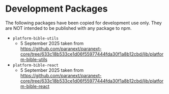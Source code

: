 # Development Packages

The following packages have been copied for development use only. They are NOT intended to be
published with any package to npm.

- `platform-bible-utils`
  - 5 September 2025 taken from https://github.com/paranext/paranext-core/tree/633c18b533ce1d06f55977444fda30f1a8b12cbd/lib/platform-bible-utils
- `platform-bible-react`
  - 5 September 2025 taken from https://github.com/paranext/paranext-core/tree/633c18b533ce1d06f55977444fda30f1a8b12cbd/lib/platform-bible-react
